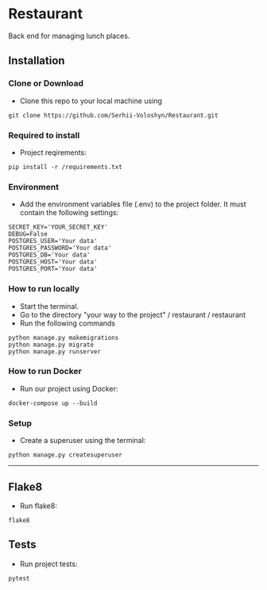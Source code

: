 # Restaurant
Back end for managing lunch places.

## Installation

### Clone or Download

-  Clone this repo to your local machine using   
```
git clone https://github.com/Serhii-Voloshyn/Restaurant.git
```

### Required to install

- Project reqirements:
```
pip install -r /requirements.txt
```

### Environment

- Add the environment variables file (.env) to the project folder.
It must contain the following settings:
```
SECRET_KEY='YOUR_SECRET_KEY'
DEBUG=False
POSTGRES_USER='Your data'
POSTGRES_PASSWORD='Your data'
POSTGRES_DB='Your data'
POSTGRES_HOST='Your data'
POSTGRES_PORT='Your data'
```

### How to run locally

- Start the terminal.
- Go to the directory "your way to the project" / restaurant / restaurant
- Run the following commands
```
python manage.py makemigrations
python manage.py migrate
python manage.py runserver
```

### How to run Docker

- Run our project using Docker:
```
docker-compose up --build
```



### Setup

- Create a superuser using the terminal:    
```
python manage.py createsuperuser
```

----

## Flake8

- Run flake8:
```
flake8
```

## Tests

- Run project tests:
```
pytest
```
